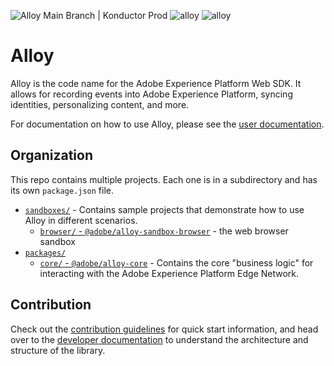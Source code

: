 ![Alloy Main Branch | Konductor Prod](https://github.com/adobe/alloy/actions/workflows/prod.yml/badge.svg)
![alloy](https://img.shields.io/bundlephobia/min/@adobe/alloy?logo=Adobe&style=for-the-badge)
![alloy](https://img.shields.io/bundlephobia/minzip/@adobe/alloy?logo=Adobe&style=for-the-badge)

# Alloy

Alloy is the code name for the Adobe Experience Platform Web SDK. It allows for recording events into Adobe Experience Platform, syncing identities, personalizing content, and more.

For documentation on how to use Alloy, please see the [user documentation](https://experienceleague.adobe.com/en/docs/experience-platform/web-sdk/home).

## Organization

This repo contains multiple projects. Each one is in a subdirectory and has its own `package.json` file.

- [`sandboxes/`](./sandboxes) - Contains sample projects that demonstrate how to use Alloy in different scenarios.
  - [`browser/` - `@adobe/alloy-sandbox-browser`](./sandboxes/browser) - the web browser sandbox
- [`packages/`](./packages)
  - [`core/` - `@adobe/alloy-core`](./packages/core) - Contains the core "business logic" for interacting with the Adobe Experience Platform Edge Network.

## Contribution

Check out the [contribution guidelines](CONTRIBUTING.md) for quick start information, and head over to the [developer documentation](https://github.com/adobe/alloy/wiki) to understand the architecture and structure of the library.
